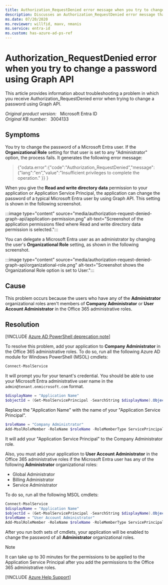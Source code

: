 ```yaml
---
title: Authorization_RequestDenied error message when you try to change a password if you use Graph API
description: Discusses an Authorization_RequestDenied error message that you receive when you try to change a password if you use Graph API. Provides a resolution.
ms.date: 07/20/2020
ms.reviewer: willfid, maxv, nmanis
ms.service: entra-id
ms.custom: has-azure-ad-ps-ref
---
```

# Authorization_RequestDenied error when you try to change a password using Graph API

This article provides information about troubleshooting a problem in which you receive Authorization_RequestDenied error when trying to change a password using Graph API.

_Original product version:_ &nbsp; Microsoft Entra ID  
_Original KB number:_ &nbsp; 3004133

## Symptoms

You try to change the password of a Microsoft Entra user. If the **Organizational Role** setting for that user is set to any "Administrator" option, the process fails. It generates the following error message:

> {"odata.error":{"code":"Authorization_RequestDenied","message":{"lang":"en","value":"Insufficient privileges to complete the operation." }} }

When you give the **Read and write directory data** permission to your application or Application Service Principal, the application can change the password of a typical Microsoft Entra user by using Graph API. This setting is shown in the following screenshot.

:::image type="content" source="media/authorization-request-denied-graph-api/application-permission.png" alt-text="Screenshot of the application permissions filed where Read and write directory data permission is selected.":::

You can delegate a Microsoft Entra user as an administrator by changing the user's **Organizational Role** setting, as shown in the following screenshot.

:::image type="content" source="media/authorization-request-denied-graph-api/organizational-role.png" alt-text="Screenshot shows the Organizational Role option is set to User.":::

## Cause

This problem occurs because the users who have any of the **Administrator** organizational roles aren't members of **Company Administrator** or **User Account Administrator** in the Office 365 administrative roles.

## Resolution

[!INCLUDE [Azure AD PowerShell deprecation note](~/../support/reusable-content/msgraph-powershell/includes/aad-powershell-deprecation-note.md)]

To resolve this problem, add your application to **Company Administrator** in the Office 365 administrative roles. To do so, run all the following Azure AD module for Windows PowerShell (MSOL) cmdlets:

 ```powershell
 Connect-MsolService
 ```

 It will prompt you for your tenant's credential. You should be able to use your Microsoft Entra administrative user name in the `admin@tenant.onmicrosoft.com` format.

```powershell
$displayName = "Application Name" 
$objectId = (Get-MsolServicePrincipal -SearchString $displayName).ObjectId
```

Replace the "Application Name" with the name of your "Application Service Principal".

```powershell
$roleName = "Company Administrator"
Add-MsolRoleMember -RoleName $roleName -RoleMemberType ServicePrincipal -RoleMemberObjectId $objectId
```

It will add your "Application Service Principal" to the Company Administrator role.

Also, you must add your application to **User Account Administrator** in the Office 365 administrative roles if the Microsoft Entra user has any of the following **Administrator** organizational roles:

- Global Administrator
- Billing Administrator
- Service Administrator

To do so, run all the following MSOL cmdlets:

```powershell
Connect-MsolService
$displayName = "Application Name" 
$objectId = (Get-MsolServicePrincipal -SearchString $displayName).ObjectId
$roleName = "User Account Administrator"
Add-MsolRoleMember -RoleName $roleName -RoleMemberType ServicePrincipal -RoleMemberObjectId $objectId
```

After you run both sets of cmdlets, your application will be enabled to change the password of all **Administrator** organizational roles.

> [!NOTE]
> It can take up to 30 minutes for the permissions to be applied to the Application Service Principal after you add the permissions to the Office 365 administrative roles.

[!INCLUDE [Azure Help Support](../../../includes/azure-help-support.md)]
